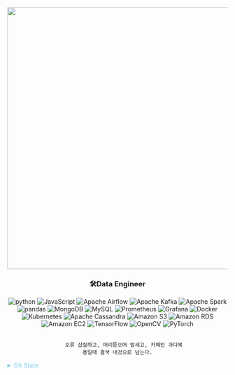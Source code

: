 <div>
<div align="center">
	<img width="600" src="https://user-images.githubusercontent.com/87170837/214886736-260439b2-cd1e-42e1-a9db-b5bda505e8e8.png">
</div>

<h3 align="center"> 🛠️Data Engineer </h3>
<p align = "center">
<img alt="python" src= "https://img.shields.io/badge/Python-3766AB?style=flat-square&logo=Python&logoColor=white"> <img alt="JavaScript" src= "https://img.shields.io/badge/JavaScript-F7DF1E?style=flat-square&logo=JavaScript&logoColor=white"> <img alt="Apache Airflow" src= "https://img.shields.io/badge/Apache Airflow-017CEE?style=flat-square&logo=Apache Airflow&logoColor=white"> <img alt="Apache Kafka" src= "https://img.shields.io/badge/Apache Kafka-231F20?style=flat-square&logo=Apache Kafka&logoColor=white"> <img alt="Apache Spark" src= "https://img.shields.io/badge/Apache Spark-E25A1C?style=flat-square&logo=Apache Spark&logoColor=white"> <img alt="pandas" src= "https://img.shields.io/badge/pandas-150458?style=flat-square&logo=pandas&logoColor=white"> <img alt="MongoDB" src= "https://img.shields.io/badge/MongoDB-47A248?style=flat-square&logo=MongoDB&logoColor=white">
 <img alt="MySQL" src= "https://img.shields.io/badge/MySQL-4479A1?style=flat-square&logo=MySQL&logoColor=white"> <img alt="Prometheus" src= "https://img.shields.io/badge/Prometheus-E6522C?style=flat-square&logo=Prometheus&logoColor=white"> <img alt="Grafana" src= "https://img.shields.io/badge/Grafana-F46800?style=flat-square&logo=Grafana&logoColor=white"> <img alt="Docker" src= "https://img.shields.io/badge/Docker-2496ED?style=flat-square&logo=Docker&logoColor=white"> <img alt="Kubernetes" src= "https://img.shields.io/badge/Kubernetes-326CE5?style=flat-square&logo=Kubernetes&logoColor=white"> <img alt="Apache Cassandra" src= "https://img.shields.io/badge/Apache Cassandra-aa1287B1?style=flat-square&logo=Apache Cassandra&logoColor=white"> <img alt="Amazon S3" src= "https://img.shields.io/badge/Amazon S3-569A31?style=flat-square&logo=Amazon S3&logoColor=white"> <img alt="Amazon RDS" src= "https://img.shields.io/badge/Amazon RDS-527FFF?style=flat-square&logo=Amazon RDS&logoColor=white"> <img alt="Amazon EC2" src= "https://img.shields.io/badge/Amazon EC2-FF9900?style=flat-square&logo=Amazon EC2&logoColor=white"> <img alt="TensorFlow" src= "https://img.shields.io/badge/TensorFlow-FF6F00?style=flat-square&logo=TensorFlow&logoColor=white"> <img alt="OpenCV" src= "https://img.shields.io/badge/OpenCV-5C3EE8?style=flat-square&logo=OpenCV&logoColor=white"> <img alt="PyTorch" src= "https://img.shields.io/badge/PyTorch-EE4C2C?style=flat-square&logo=PyTorch&logoColor=white">  
  </p>
<span align="center">	
<pre style="margin: 0 100px 0 100px;">
  <code>
    오류 삽질하고, 머리뜯으며 밤새고, 카페인 과다복용일때 결국 내것으로 남는다.
    </code>
</pre>
</span>
</div>

<details><summary style="color:skyblue">Git State</summary>
<p>
  
![Anurag's GitHub stats](https://github-readme-stats.vercel.app/api?username=leeyoungdong&show_icons=true&theme=radical)

  </p>
</details>
